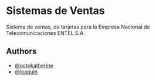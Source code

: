 
# Sistemas de Ventas

Sistema de ventas, de tarjetas para la Empresa Nacional de Telecomunicaciones ENTEL S.A.


## Authors

- [@octokatherine](https://www.github.com/octokatherine)
- [@joaquin](https://www.github.com/joaquin)


